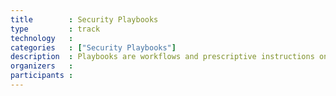 ```yaml
---
title        : Security Playbooks
type         : track
technology   :
categories   : ["Security Playbooks"]
description  : Playbooks are workflows and prescriptive instructions on how to handle specific Security activities or incidents.
organizers   :
participants : 
---
```


